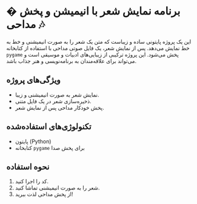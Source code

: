 # � برنامه نمایش شعر با انیمیشن و پخش مداحی 🎶

این یک پروژه پایتونی ساده و زیباست که متن یک شعر را به صورت انیمیشنی و خط به خط نمایش می‌دهد. پس از نمایش شعر، یک فایل صوتی مداحی با استفاده از کتابخانه `pygame` پخش می‌شود. این پروژه ترکیبی از زیبایی‌های ادبیات و موسیقی است و می‌تواند برای علاقه‌مندان به برنامه‌نویسی و هنر جذاب باشد.

## ویژگی‌های پروژه
- نمایش شعر به صورت انیمیشنی و زیبا.
- ذخیره‌سازی شعر در یک فایل متنی.
- پخش خودکار مداحی پس از نمایش شعر.

## تکنولوژی‌های استفاده‌شده
- پایتون (Python)
- کتابخانه `pygame` برای پخش صدا

## نحوه استفاده
1. کد را اجرا کنید.
2. شعر را به صورت انیمیشنی تماشا کنید.
3. از پخش مداحی لذت ببرید!
